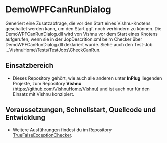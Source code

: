 # DemoWPFCanRunDialog
Generiert eine Zusatzabfrage, die vor den Start eines Vishnu-Knotens geschaltet werden kann, um den Start ggf. noch verhindern zu können.
Die DemoWPFCanRunDialog.dll wird von Vishnu vor dem Start eines Knotens aufgerufen, wenn sie in der JopDescrition.xml
beim Checker über <CanRunDllPath>DemoWPFCanRunDialog.dll</CanRunDllPath> deklariert wurde.
Siehe auch den Test-Job ...VishnuHome\Tests\TestJobs\CheckCanRun.

## Einsatzbereich

  - Dieses Repository gehört, wie auch alle anderen unter **InPlug** liegenden Projekte, zum
   Repository **Vishnu** (https://github.com/VishnuHome/Vishnu) und ist auch nur für den Einsatz mit Vishnu konzipiert.

## Voraussetzungen, Schnellstart, Quellcode und Entwicklung

  - Weitere Ausführungen findest du im Repository [TrueFalseExceptionChecker](https://github.com/InPlug/TrueFalseExceptionChecker).

